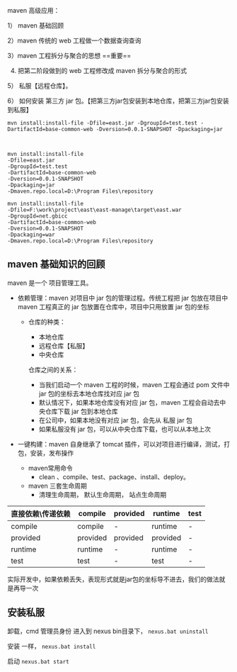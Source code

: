 maven 高级应用：

1） maven 基础回顾

2）maven 传统的 web 工程做一个数据查询查询

3）maven 工程拆分与聚合的思想    ==重要==

4)   把第二阶段做到的 web 工程修改成 maven 拆分与聚合的形式

5） 私服【远程仓库】。

6） 如何安装 第三方 jar 包。【把第三方jar包安装到本地仓库，把第三方jar包安装到私服】

```shell
mvn install:install-file -Dfile=east.jar -DgroupId=test.test -DartifactId=base-common-web -Dversion=0.0.1-SNAPSHOT -Dpackaging=jar



mvn install:install-file 
-Dfile=east.jar 
-DgroupId=test.test 
-DartifactId=base-common-web 
-Dversion=0.0.1-SNAPSHOT 
-Dpackaging=jar 
-Dmaven.repo.local=D:\Program Files\repository

mvn install:install-file 
-Dfile=F:\work\project\east\east-manage\target\east.war 
-DgroupId=net.gbicc 
-DartifactId=base-common-web 
-Dversion=0.0.1-SNAPSHOT 
-Dpackaging=war
-Dmaven.repo.local=D:\Program Files\repository
```







## maven 基础知识的回顾

maven 是一个 项目管理工具。

+ 依赖管理：maven 对项目中 jar  包的管理过程。传统工程把 jar 包放在项目中
     			 	  maven 工程真正的 jar 包放置在仓库中，项目中只用放置 jar 包的坐标

     + 仓库的种类：
          + 本地仓库
          + 远程仓库【私服】
          + 中央仓库

          仓库之间的关系：

          + 当我们启动一个 maven 工程的时候，maven 工程会通过 pom 文件中 jar 包的坐标去本地仓库找对应 jar 包
          + 默认情况下，如果本地仓库没有对应 jar 包，maven 工程会自动去中央仓库下载 jar 包到本地仓库
          + 在公司中，如果本地没有对应 jar 包，会先从 私服 jar 包
          + 如果私服没有 jar 包，可以从中央仓库下载，也可以从本地上次

+ 一键构建：maven 自身继承了 tomcat 插件，可以对项目进行编译，测试，打包，安装，发布操作
     + maven常用命令
          + clean 、compile、test、package、install、deploy。
     + maven 三套生命周期
          + 清理生命周期， 默认生命周期， 站点生命周期



| 直接依赖\传递依赖 | compile  | provided | runtime  | test |
| ----------------- | -------- | -------- | -------- | ---- |
| compile           | compile  | -        | runtime  | -    |
| provided          | provided | provided | provided | -    |
| runtime           | runtime  | -        | runtime  | -    |
| test              | test     | -        | test     | -    |

实际开发中，如果依赖丢失，表现形式就是jar包的坐标导不进去，我们的做法就是再导一次



## 安装私服

卸载，cmd 管理员身份 进入到 nexus bin目录下， `nexus.bat uninstall`

安装  一样，  `nexus.bat install` 

启动 	`nexus.bat start`

